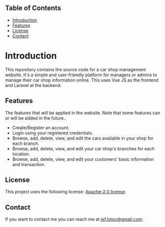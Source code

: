 ## Table of Contents

- [Introduction](#introduction)
- [Features](#features)
- [License](#license)
- [Contact](#contact)

# Introduction

This repository contains the source code for a car shop management website. It's a simple and user-friendly platform for managers or admins to manage their car shop information online. This uses Vue JS as the frontend and Laravel at the backend.

## Features

The features that will be applied in the website. Note that some features can or will be added in the future..

- Create/Register an account.
- Login using your registered credentials.
- Browse, add, delete, view, and edit the cars available in your shop for each branch.
- Browse, add, delete, view, and edit your car shop's branches for each location.
- Browse, add, delete, view, and edit your customers' basic information and transaction.

## License

This project uses the following license: [Apache-2.0 license](https://github.com/ItsukaShin21/GetCar/blob/master/LICENSE).

## Contact

If you want to contact me you can reach me at jef.lotoc@gmail.com.
